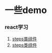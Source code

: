 # 一些demo

### react学习
1. [steps类组件](https://alfvn.github.io/display-demos/react/steps)
2. [steps类组件](https://alfvn.github.io/display-demos/react/inputs)